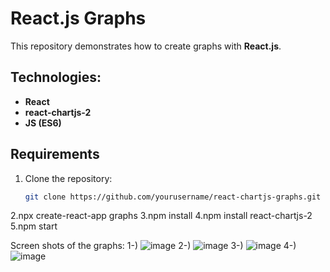 # React.js Graphs

This repository demonstrates how to create graphs with **React.js**.

## Technologies:
- **React**
- **react-chartjs-2**
- **JS (ES6)**

## Requirements

1. Clone the repository:

   ```bash
   git clone https://github.com/yourusername/react-chartjs-graphs.git
2.npx create-react-app graphs
3.npm install
4.npm install react-chartjs-2
5.npm start


Screen shots of the graphs:
1-)
![image](https://github.com/user-attachments/assets/3b9e4065-83cc-47f1-8ac3-449f9504e84c)
2-)
![image](https://github.com/user-attachments/assets/8d196194-6eef-49a3-9d2c-4a213f51979a)
3-)
![image](https://github.com/user-attachments/assets/8cf6e1d1-bfd1-49d7-b752-f5ef1478bdfe)
4-)
![image](https://github.com/user-attachments/assets/4bdf0629-dc6d-4ef7-80fb-7b41c6e6dbc2)

